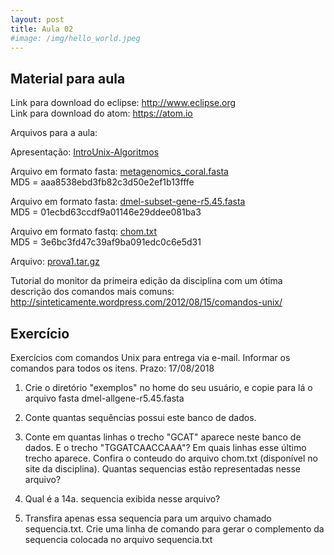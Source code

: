 ```yaml
---
layout: post
title: Aula 02
#image: /img/hello_world.jpeg
---
```


## Material para aula  

Link para download do eclipse: http://www.eclipse.org   
Link para download do atom: https://atom.io  

Arquivos para a aula:  

Apresentação: [IntroUnix-Algoritmos](https://www.google.com)

Arquivo em formato fasta: [metagenomics_coral.fasta](https://github.com/tttorres/introprog/blob/master/files/metagenomics_coral.fasta)  
MD5 = aaa8538ebd3fb82c3d50e2ef1b13fffe

Arquivo em formato fasta: [dmel-subset-gene-r5.45.fasta](https://github.com/tttorres/introprog/blob/master/files/dmel-subset-gene-r5.45.fasta)  
MD5 = 01ecbd63ccdf9a01146e29ddee081ba3

Arquivo em formato fastq: [chom.txt](https://github.com/tttorres/introprog/blob/master/files/chom.txt)  
MD5 = 3e6bc3fd47c39af9ba091edc0c6e5d31

Arquivo: [prova1.tar.gz](https://github.com/tttorres/introprog/blob/master/files/prova1.tar.gz)  

Tutorial do monitor da primeira edição da disciplina com um ótima descrição dos comandos mais comuns:
http://sinteticamente.wordpress.com/2012/08/15/comandos-unix/



## Exercício 
Exercícios com comandos Unix para entrega via e-mail. Informar os comandos para todos os itens. 
Prazo: 17/08/2018
  
1. Crie o diretório "exemplos" no home do seu usuário, e copie para lá o arquivo fasta dmel-allgene-r5.45.fasta 
  
2. Conte quantas sequências possui este banco de dados.  
  
3. Conte em quantas linhas o trecho "GCAT" aparece neste banco de dados. E o trecho "TGGATCAACCAAA"? Em quais linhas esse último trecho aparece. Confira o conteudo do arquivo chom.txt (disponível no site da disciplina). Quantas sequencias estão representadas nesse arquivo?  
  
4. Qual é a 14a. sequencia exibida nesse arquivo?  
  
5. Transfira apenas essa sequencia para um arquivo chamado sequencia.txt. Crie uma linha de comando para gerar o complemento da sequencia colocada no arquivo sequencia.txt   


  
    
    
    

